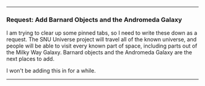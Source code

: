 ***

### Request: Add Barnard Objects and the Andromeda Galaxy

I am trying to clear up some pinned tabs, so I need to write these down as a request. The SNU Universe project will travel all of the known universe, and people will be able to visit every known part of space, including parts out of the Milky Way Galaxy. Barnard objects and the Andromeda Galaxy are the next places to add.

I won't be adding this in for a while.

***
